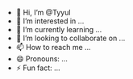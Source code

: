 - 👋 Hi, I’m @Tyyul
- 👀 I’m interested in ...
- 🌱 I’m currently learning ...
- 💞️ I’m looking to collaborate on ...
- 📫 How to reach me ...
- 😄 Pronouns: ...
- ⚡ Fun fact: ...

<!---
Tyyul/Tyyul is a ✨ special ✨ repository because its `README.md` (this file) appears on your GitHub profile.
You can click the Preview link to take a look at your changes.
--->
